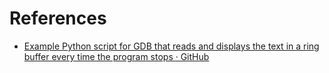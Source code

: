 # References

- [Example Python script for GDB that reads and displays the text in a ring buffer every time the program stops · GitHub](https://gist.github.com/ricksladkey/bdcd761a5b06e3d670728d8cc96458ba)
